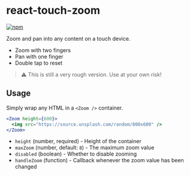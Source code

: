 # react-touch-zoom

[![npm](https://img.shields.io/npm/v/react-touch-zoom.svg)](https://www.npmjs.com/package/react-touch-zoom)

Zoom and pan into any content on a touch device.

* Zoom with two fingers
* Pan with one finger
* Double tap to reset

> ⚠️ This is still a very rough version. Use at your own risk!

## Usage

Simply wrap any HTML in a `<Zoom />` container.

```jsx
<Zoom height={600}>
  <img src="https://source.unsplash.com/random/800x600" />
</Zoom>
```

* `height` (number, required) - Height of the container
* `maxZoom` (number, default: `8`) - The maximum zoom value
* `disabled` (boolean) - Whether to disable zooming
* `handleZoom` (function) - Callback whenever the zoom value has been changed
